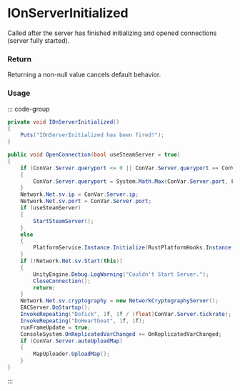 <Badge type="danger" text="Carbon Compatible"/><Badge type="warning" text="Oxide Compatible"/>
# IOnServerInitialized
Called after the server has finished initializing and opened connections (server fully started).
### Return
Returning a non-null value cancels default behavior.

### Usage
::: code-group
```csharp [Example]
private void IOnServerInitialized()
{
	Puts("IOnServerInitialized has been fired!");
}
```
```csharp [Source — Assembly-CSharp @ ServerMgr]
public void OpenConnection(bool useSteamServer = true)
{
	if (ConVar.Server.queryport <= 0 || ConVar.Server.queryport == ConVar.Server.port)
	{
		ConVar.Server.queryport = System.Math.Max(ConVar.Server.port, Facepunch.RCon.Port) + 1;
	}
	Network.Net.sv.ip = ConVar.Server.ip;
	Network.Net.sv.port = ConVar.Server.port;
	if (useSteamServer)
	{
		StartSteamServer();
	}
	else
	{
		PlatformService.Instance.Initialize(RustPlatformHooks.Instance);
	}
	if (!Network.Net.sv.Start(this))
	{
		UnityEngine.Debug.LogWarning("Couldn't Start Server.");
		CloseConnection();
		return;
	}
	Network.Net.sv.cryptography = new NetworkCryptographyServer();
	EACServer.DoStartup();
	InvokeRepeating("DoTick", 1f, 1f / (float)ConVar.Server.tickrate);
	InvokeRepeating("DoHeartbeat", 1f, 1f);
	runFrameUpdate = true;
	ConsoleSystem.OnReplicatedVarChanged += OnReplicatedVarChanged;
	if (ConVar.Server.autoUploadMap)
	{
		MapUploader.UploadMap();
	}
}

```
:::
